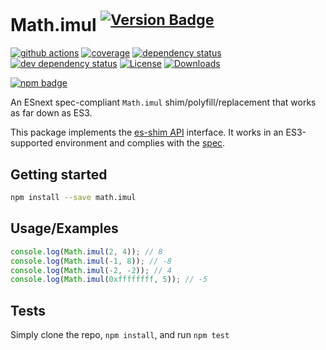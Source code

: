 # Math.imul <sup>[![Version Badge][npm-version-svg]][package-url]</sup>

[![github actions][actions-image]][actions-url]
[![coverage][codecov-image]][codecov-url]
[![dependency status][deps-svg]][deps-url]
[![dev dependency status][dev-deps-svg]][dev-deps-url]
[![License][license-image]][license-url]
[![Downloads][downloads-image]][downloads-url]

[![npm badge][npm-badge-png]][package-url]

An ESnext spec-compliant `Math.imul` shim/polyfill/replacement that works as far down as ES3.

This package implements the [es-shim API](https://github.com/es-shims/api) interface. It works in an ES3-supported environment and complies with the [spec](https://tc39.es/ecma262/#sec-map-objects).

## Getting started

```sh
npm install --save math.imul
```

## Usage/Examples

```js
console.log(Math.imul(2, 4)); // 8
console.log(Math.imul(-1, 8)); // -8
console.log(Math.imul(-2, -2)); // 4
console.log(Math.imul(0xffffffff, 5)); // -5
```

## Tests
Simply clone the repo, `npm install`, and run `npm test`

[package-url]: https://npmjs.org/package/math.imul
[npm-version-svg]: https://versionbadg.es/es-shims/Math.imul.svg
[deps-svg]: https://david-dm.org/es-shims/Math.imul.svg
[deps-url]: https://david-dm.org/es-shims/Math.imul
[dev-deps-svg]: https://david-dm.org/es-shims/Math.imul/dev-status.svg
[dev-deps-url]: https://david-dm.org/es-shims/Math.imul#info=devDependencies
[npm-badge-png]: https://nodei.co/npm/math.imul.png?downloads=true&stars=true
[license-image]: https://img.shields.io/npm/l/math.imul.svg
[license-url]: LICENSE
[downloads-image]: https://img.shields.io/npm/dm/math.imul.svg
[downloads-url]: https://npm-stat.com/charts.html?package=math.imul
[codecov-image]: https://codecov.io/gh/es-shims/Math.imul/branch/main/graphs/badge.svg
[codecov-url]: https://app.codecov.io/gh/es-shims/Math.imul/
[actions-image]: https://img.shields.io/endpoint?url=https://github-actions-badge-u3jn4tfpocch.runkit.sh/es-shims/Math.imul
[actions-url]: https://github.com/es-shims/Math.imul/actions
